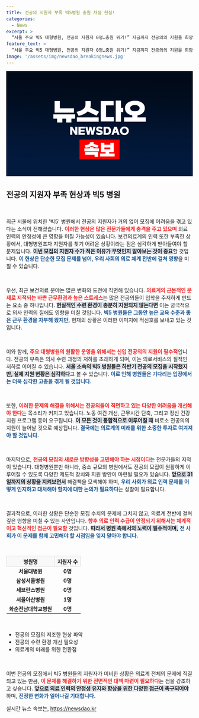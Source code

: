 ```yaml
---
title: 전공의 지원자 부족 빅5병원 충원 차질 현실!
categories:
  - News
excerpt: >
  “서울 주요 빅5 대형병원, 전공의 지원자 0명…충원 위기!” 지금까지 전공의의 지원을 희망했던 병원에서 상황이 급변했습니다. 이대로라면 의료계에 심각한 차질이 우려됩니다. 클릭해서 자세히 알아보세요!
feature_text: >
  “서울 주요 빅5 대형병원, 전공의 지원자 0명…충원 위기!” 지금까지 전공의의 지원을 희망했던 병원에서 상황이 급변했습니다. 이대로라면 의료계에 심각한 차질이 우려됩니다. 클릭해서 자세히 알아보세요!
image: '/assets/img/newsdao_breakingnews.jpg'
---
```


<p><img src="/assets/img/newsdao_breakingnews.jpg" alt="ranknews 속보" /></p>

<h2 data-ke-size="size26">전공의 지원자 부족 현상과 빅5 병원</h2>

<p data-ke-size="size16">&nbsp;</p>

<p>최근 서울에 위치한 '빅5' 병원에서 전공의 지원자가 거의 없어 모집에 어려움을 겪고 있다는 소식이 전해졌습니다. <b><span style="color: #ee2323;">이러한 현상은 많은 전문가들에게 충격을 주고 있으며</span></b> 의료 인력의 안정성에 큰 영향을 미칠 가능성이 있습니다. 보건의료계의 인력 또한 부족한 상황에서, 대형병원조차 지원자를 찾기 어려운 상황이라는 점은 심각하게 받아들여야 할 문제입니다. <b><span style="background-color: #21538527;">이번 모집의 지원자 수가 적은 이유가 무엇인지 알아보는 것이 중요</span></b>할 것입니다. <b><span style="color: #1a5490;">이 현상은 단순한 모집 문제를 넘어, 우리 사회의 의료 체계 전반에 걸쳐 영향</span></b>을 미칠 수 있습니다.</p>

<p data-ke-size="size16">&nbsp;</p>

<p>우선, 최근 보건의료 분야는 많은 변화와 도전에 직면해 있습니다. <b><span style="color: #ee2323;">의료계의 근본적인 문제로 지적되는 바쁜 근무환경과 높은 스트레스</span></b>는 많은 전공의들이 입학을 주저하게 만드는 요소 중 하나입니다. <b><span style="background-color: #21538527;">현실적인 수련 환경이 충분히 지원되지 않는다면</span></b> 이는 궁극적으로 의사 인력의 질에도 영향을 미칠 것입니다. <b><span style="color: #1a5490;">빅5 병원들은 그동안 높은 교육 수준과 좋은 근무 환경을 자부해 왔지만,</span></b> 현재의 상황은 이러한 이미지에 적신호를 보내고 있는 것입니다.</p>

<p data-ke-size="size16">&nbsp;</p>

<p>이와 함께, <b><span style="color: #ee2323;">주요 대형병원의 원활한 운영을 위해서는 신입 전공의의 지원이 필수적</span></b>입니다. 전공의 부족은 의사 수련 과정의 저하를 초래하게 되며, 이는 의료서비스의 질적인 저하로 이어질 수 있습니다. <b><span style="background-color: #21538527;">서울 소속의 빅5 병원들은 하반기 전공의 모집을 시작했지만, 실제 지원 현황은 심각하다</span></b>고 볼 수 있습니다. <b><span style="color: #1a5490;">이로 인해 병원들은 기다리는 입장에서는 더욱 심각한 고충을 겪게 될 것입니다.</span></b></p>

<p data-ke-size="size16">&nbsp;</p>

<p>또한, <b><span style="color: #ee2323;">이러한 문제의 해결을 위해서는 전공의들이 직면하고 있는 다양한 어려움을 개선해야 한다</span></b>는 목소리가 커지고 있습니다. 노동 여건 개선, 근무시간 단축, 그리고 정신 건강 지원 프로그램 등이 요구됩니다. <b><span style="background-color: #21538527;">이 모든 것이 통합적으로 이루어질 때</span></b> 비로소 전공의의 지원이 늘어날 것으로 예상됩니다. <b><span style="color: #1a5490;">결국에는 의료계의 미래를 위한 소중한 투자로 여겨져야 할 것입니다.</span></b></p>

<p data-ke-size="size16">&nbsp;</p>

<p>마지막으로, <b><span style="color: #ee2323;">전공의 모집의 새로운 방향성을 고민해야 하는 시점이다</span></b>는 전문가들의 지적이 있습니다. 대형병원뿐만 아니라, 중소 규모의 병원에서도 전공의 모집이 원활하게 이루어질 수 있도록 다양한 제도적 장치와 지원 방안이 마련될 필요가 있습니다. <b><span style="background-color: #21538527;">앞으로 31일까지의 상황을 지켜보면서</span></b> 해결책을 모색해야 하며, <b><span style="color: #1a5490;">우리 사회가 의료 인력 문제를 어떻게 인지하고 대처해야 할지에 대한 논의가 필요하다</span></b>는 성찰이 필요합니다. </p>

<p data-ke-size="size16">&nbsp;</p>

<p>결과적으로, 이러한 상황은 단순한 모집 수치의 문제에 그치지 않고, 의료계 전반에 걸쳐 깊은 영향을 미칠 수 있는 사안입니다. <b><span style="color: #ee2323;">향후 의료 인력 수급이 안정되기 위해서는 체계적이고 혁신적인 접근이 필요할</span></b> 것입니다. <b><span style="background-color: #21538527;">따라서 병원 측에서의 노력이 필수적이며,</span></b> <b><span style="color: #1a5490;">전 사회가 이 문제를 함께 고민해야 할 시점임을 잊지 말아야 합니다.</span></b></p>

<p data-ke-size="size16">&nbsp;</p>

<table style="width: 100%; border-collapse: collapse;">
  <tr style="background-color: #f8f8f8;">
    <th style="border: 1px solid #ddd; text-align: center;">병원명</th>
    <th style="border: 1px solid #ddd; text-align: center;">지원자 수</th>
  </tr>
  <tr>
    <td style="text-align: center; height: 17px;"><b>서울대병원</b></td>
    <td style="text-align: center; height: 17px;"><b>0명</b></td>
  </tr>
  <tr>
    <td style="text-align: center; height: 17px;"><b> 삼성서울병원</b></td>
    <td style="text-align: center; height: 17px;"><b>0명</b></td>
  </tr>
  <tr>
    <td style="text-align: center; height: 17px;"><b>세브란스병원</b></td>
    <td style="text-align: center; height: 17px;"><b>0명</b></td>
  </tr>
  <tr>
    <td style="text-align: center; height: 17px;"><b>서울아산병원</b></td>
    <td style="text-align: center; height: 17px;"><b>1명</b></td>
  </tr>
  <tr>
    <td style="text-align: center; height: 17px;"><b>화순전남대학교병원</b></td>
    <td style="text-align: center; height: 17px;"><b>0명</b></td>
  </tr>
</table>

<p data-ke-size="size16">&nbsp;</p>

<ul>
    <li>전공의 모집의 저조한 현상 파악</li>
    <li>전공의 수련 환경 개선 필요성</li>
    <li>의료계의 미래를 위한 전환점</li>
</ul>

<p data-ke-size="size16">&nbsp;</p>

<p>이번 전공의 모집에서 빅5 병원들의 지원자가 미비한 상황은 의료계 전체의 문제에 직결되고 있는 만큼, <b><span style="color: #ee2323;">이 문제를 해결하기 위한 전면적인 대책 마련이 필요하다</span></b>는 점을 강조하고 싶습니다. <b><span style="background-color: #21538527;">앞으로 의료 인력의 안정성 유지와 향상을 위한 다양한 접근이 촉구되어야</span></b> 하며, <b><span style="color: #1a5490;">진정한 변화가 일어나길 기대합니다.</span></b></p>
실시간 뉴스 속보는, <a href="https://newsdao.kr" rel="dofollow">https://newsdao.kr</a>


